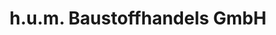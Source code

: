 ---
title: "h.u.m. Baustoffhandels GmbH"
url: /bremen/h-u-m-baustoffhandels-gmbh/
shop: Baumarkt
---